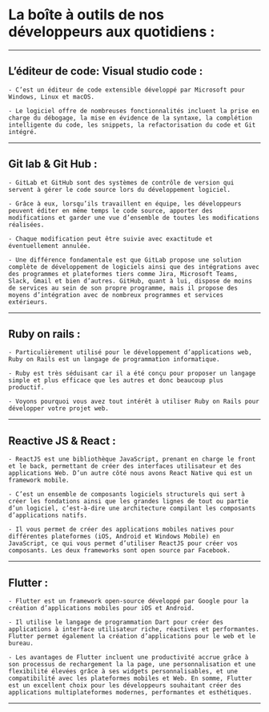 # **La boîte à outils de nos développeurs aux quotidiens :**
---

## **L’éditeur de code: Visual studio code :**

    - C’est un éditeur de code extensible développé par Microsoft pour Windows, Linux et macOS. 
    
    - Le logiciel offre de nombreuses fonctionnalités incluent la prise en charge du débogage, la mise en évidence de la syntaxe, la complétion intelligente du code, les snippets, la refactorisation du code et Git intégré. 
---

## **Git lab & Git Hub :**

    - GitLab et GitHub sont des systèmes de contrôle de version qui servent à gérer le code source lors du développement logiciel. 

    - Grâce à eux, lorsqu’ils travaillent en équipe, les développeurs peuvent éditer en même temps le code source, apporter des modifications et garder une vue d’ensemble de toutes les modifications réalisées. 

    - Chaque modification peut être suivie avec exactitude et éventuellement annulée.

    - Une différence fondamentale est que GitLab propose une solution complète de développement de logiciels ainsi que des intégrations avec des programmes et plateformes tiers comme Jira, Microsoft Teams, Slack, Gmail et bien d’autres. GitHub, quant à lui, dispose de moins de services au sein de son propre programme, mais il propose des moyens d’intégration avec de nombreux programmes et services extérieurs.
---

## **Ruby on rails :**

    - Particulièrement utilisé pour le développement d’applications web, Ruby on Rails est un langage de programmation informatique. 

    - Ruby est très séduisant car il a été conçu pour proposer un langage simple et plus efficace que les autres et donc beaucoup plus productif. 

    - Voyons pourquoi vous avez tout intérêt à utiliser Ruby on Rails pour développer votre projet web.
---

## **Reactive JS & React :**

    - ReactJS est une bibliothèque JavaScript, prenant en charge le front et le back, permettant de créer des interfaces utilisateur et des applications Web. D’un autre côté nous avons React Native qui est un framework mobile. 

    - C’est un ensemble de composants logiciels structurels qui sert à créer les fondations ainsi que les grandes lignes de tout ou partie d’un logiciel, c’est-à-dire une architecture compilant les composants d’applications natifs. 

    - Il vous permet de créer des applications mobiles natives pour différentes plateformes (iOS, Android et Windows Mobile) en JavaScript, ce qui vous permet d’utiliser ReactJS pour créer vos composants. Les deux frameworks sont open source par Facebook.
---

## **Flutter :**

    - Flutter est un framework open-source développé par Google pour la création d’applications mobiles pour iOS et Android. 

    - Il utilise le langage de programmation Dart pour créer des applications à interface utilisateur riche, réactives et performantes. Flutter permet également la création d’applications pour le web et le bureau. 

    - Les avantages de Flutter incluent une productivité accrue grâce à son processus de rechargement la la page, une personnalisation et une flexibilité élevées grâce à ses widgets personnalisables, et une compatibilité avec les plateformes mobiles et Web. En somme, Flutter est un excellent choix pour les développeurs souhaitant créer des applications multiplateformes modernes, performantes et esthétiques.
---